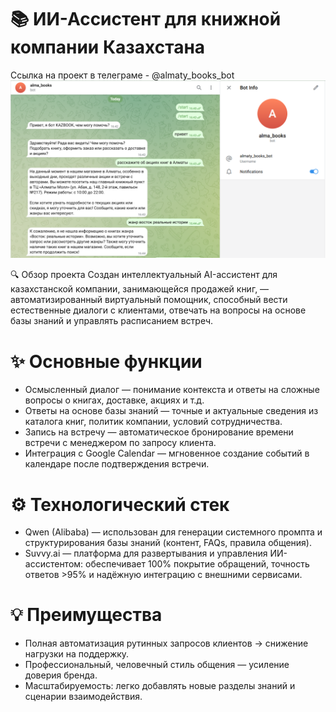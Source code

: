 # 📚 ИИ-Ассистент для книжной компании Казахстана

Ссылка на проект в телеграме - @almaty_books_bot
![Скриншот 1](https://github.com/togzhan-new/kazbook/blob/main/1.PNG?raw=true) 

🔍 Обзор проекта
Создан интеллектуальный AI-ассистент для казахстанской компании, занимающейся продажей книг, — автоматизированный виртуальный помощник, способный вести естественные диалоги с клиентами, отвечать на вопросы на основе базы знаний и управлять расписанием встреч.

# ✨ Основные функции
- Осмысленный диалог — понимание контекста и ответы на сложные вопросы о книгах, доставке, акциях и т.д.
- Ответы на основе базы знаний — точные и актуальные сведения из каталога книг, политик компании, условий сотрудничества.
- Запись на встречу — автоматическое бронирование времени встречи с менеджером по запросу клиента.
- Интеграция с Google Calendar — мгновенное создание событий в календаре после подтверждения встречи.

# ⚙️ Технологический стек
- Qwen (Alibaba) — использован для генерации системного промпта и структурирования базы знаний (контент, FAQs, правила общения).
- Suvvy.ai — платформа для развертывания и управления ИИ-ассистентом: обеспечивает 100% покрытие обращений, точность ответов >95% и надёжную интеграцию с внешними сервисами.

# 💡 Преимущества
- Полная автоматизация рутинных запросов клиентов → снижение нагрузки на поддержку.
- Профессиональный, человечный стиль общения — усиление доверия бренда.
- Масштабируемость: легко добавлять новые разделы знаний и сценарии взаимодействия.

